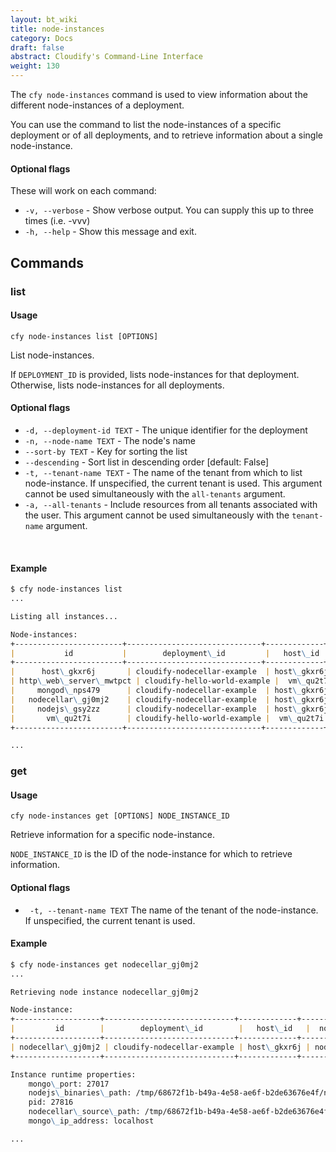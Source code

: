 ```yaml
---
layout: bt_wiki
title: node-instances
category: Docs
draft: false
abstract: Cloudify's Command-Line Interface
weight: 130
---
```


The `cfy node-instances` command is used to view information about the different node-instances of a deployment.

You can use the command to list the node-instances of a specific deployment or of all deployments, and to retrieve information about a single node-instance.

#### Optional flags

These will work on each command:

* `-v, --verbose` - Show verbose output. You can supply this up to three times (i.e. -vvv)
* `-h, --help` - Show this message and exit.

## Commands

### list

#### Usage 
`cfy node-instances list [OPTIONS]`

List node-instances.

If `DEPLOYMENT_ID` is provided, lists node-instances for that deployment.
Otherwise, lists node-instances for all deployments.

#### Optional flags

*  `-d, --deployment-id TEXT` - 
						The unique identifier for the deployment
*  `-n, --node-name TEXT` - 
						The node's name
*  `--sort-by TEXT` - 	Key for sorting the list
*  `--descending` - 	Sort list in descending order [default: False]
*  `-t, --tenant-name TEXT` -  The name of the tenant from which to list node-instance. If unspecified, the current tenant is
                            used. This argument cannot be used simultaneously with the `all-tenants` argument.
*  `-a, --all-tenants` -    Include resources from all tenants associated with
                            the user. This argument cannot be used simultaneously with the `tenant-name` argument.                            
                           

&nbsp;

#### Example

```markdown
$ cfy node-instances list
...

Listing all instances...

Node-instances:
+------------------------+------------------------------+-------------+-----------------+---------+------------+----------------+------------+
|           id           |        deployment\_id         |   host\_id   |     node\_id     |  state  | permission |  tenant\_name   | created\_by |
+------------------------+------------------------------+-------------+-----------------+---------+------------+----------------+------------+
|      host\_gkxr6j       | cloudify-nodecellar-example  | host\_gkxr6j |       host      | started |  creator   | default\_tenant |   admin    |
| http\_web\_server\_mwtpct | cloudify-hello-world-example |  vm\_qu2t7i  | http\_web\_server | started |  creator   | default\_tenant |   admin    |
|     mongod\_nps479      | cloudify-nodecellar-example  | host\_gkxr6j |      mongod     | started |  creator   | default\_tenant |   admin    |
|   nodecellar\_gj0mj2    | cloudify-nodecellar-example  | host\_gkxr6j |    nodecellar   | started |  creator   | default\_tenant |   admin    |
|     nodejs\_gsy2zz      | cloudify-nodecellar-example  | host\_gkxr6j |      nodejs     | started |  creator   | default\_tenant |   admin    |
|       vm\_qu2t7i        | cloudify-hello-world-example |  vm\_qu2t7i  |        vm       | started |  creator   | default\_tenant |   admin    |
+------------------------+------------------------------+-------------+-----------------+---------+------------+----------------+------------+

...
```

### get

#### Usage 
`cfy node-instances get [OPTIONS] NODE_INSTANCE_ID`

Retrieve information for a specific node-instance.

`NODE_INSTANCE_ID` is the ID of the node-instance for which to retrieve information.

#### Optional flags

*  ` -t, --tenant-name TEXT`  The name of the tenant of the node-instance. If unspecified, the current tenant is used.


#### Example

```markdown
$ cfy node-instances get nodecellar_gj0mj2
...

Retrieving node instance nodecellar_gj0mj2

Node-instance:
+-------------------+-----------------------------+-------------+------------+---------+------------+----------------+------------+
|         id        |        deployment\_id        |   host\_id   |  node\_id   |  state  | permission |  tenant\_name   | created\_by |
+-------------------+-----------------------------+-------------+------------+---------+------------+----------------+------------+
| nodecellar\_gj0mj2 | cloudify-nodecellar-example | host\_gkxr6j | nodecellar | started |  creator   | default\_tenant |   admin    |
+-------------------+-----------------------------+-------------+------------+---------+------------+----------------+------------+

Instance runtime properties:
	mongo\_port: 27017
	nodejs\_binaries\_path: /tmp/68672f1b-b49a-4e58-ae6f-b2de63676e4f/nodejs/nodejs-binaries
	pid: 27816
	nodecellar\_source\_path: /tmp/68672f1b-b49a-4e58-ae6f-b2de63676e4f/nodecellar/nodecellar-source
	mongo\_ip_address: localhost

...
```
